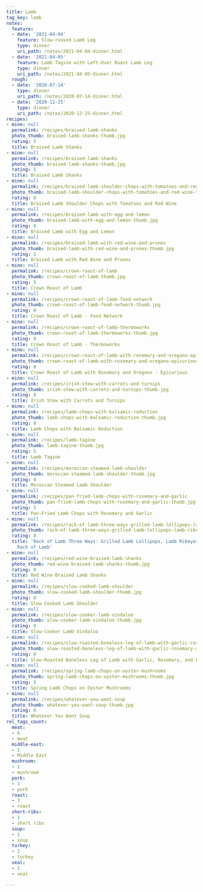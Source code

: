 ```yaml
---
title: Lamb
tag_key: lamb
notes:
  feature:
  - date: '2021-04-04'
    feature: Slow-roased Lamb Leg
    type: dinner
    uri_path: /notes/2021-04-04-dinner.html
  - date: '2021-04-05'
    feature: Lamb Tagine with Left-Over Roast Lamb Leg
    type: dinner
    uri_path: /notes/2021-04-05-dinner.html
  rough:
  - date: '2020-07-14'
    type: dinner
    uri_path: /notes/2020-07-14-dinner.html
  - date: '2020-12-25'
    type: dinner
    uri_path: /notes/2020-12-25-dinner.html
recipes:
- mine: null
  permalink: /recipes/braised-lamb-shanks
  photo_thumb: braised-lamb-shanks-thumb.jpg
  rating: 5
  title: Braised Lamb Shanks
- mine: null
  permalink: /recipes/braised-lamb-shanks
  photo_thumb: braised-lamb-shanks-thumb.jpg
  rating: 5
  title: Braised Lamb Shanks
- mine: null
  permalink: /recipes/braised-lamb-shoulder-chops-with-tomatoes-and-red-wine
  photo_thumb: braised-lamb-shoulder-chops-with-tomatoes-and-red-wine-thumb.jpg
  rating: 0
  title: Braised Lamb Shoulder Chops with Tomatoes and Red Wine
- mine: null
  permalink: /recipes/braised-lamb-with-egg-and-lemon
  photo_thumb: braised-lamb-with-egg-and-lemon-thumb.jpg
  rating: 0
  title: Braised Lamb with Egg and Lemon
- mine: null
  permalink: /recipes/braised-lamb-with-red-wine-and-prunes
  photo_thumb: braised-lamb-with-red-wine-and-prunes-thumb.jpg
  rating: 5
  title: Braised Lamb with Red Wine and Prunes
- mine: null
  permalink: /recipes/crown-roast-of-lamb
  photo_thumb: crown-roast-of-lamb-thumb.jpg
  rating: 5
  title: Crown Roast of Lamb
- mine: null
  permalink: /recipes/crown-roast-of-lamb-food-network
  photo_thumb: crown-roast-of-lamb-food-network-thumb.jpg
  rating: 0
  title: Crown Roast of Lamb - Food Network
- mine: null
  permalink: /recipes/crown-roast-of-lamb-thermoworks
  photo_thumb: crown-roast-of-lamb-thermoworks-thumb.jpg
  rating: 0
  title: Crown Roast of Lamb - Thermoworks
- mine: null
  permalink: /recipes/crown-roast-of-lamb-with-rosemary-and-oregano-epicurious
  photo_thumb: crown-roast-of-lamb-with-rosemary-and-oregano-epicurious-thumb.jpg
  rating: 0
  title: Crown Roast of Lamb with Rosemary and Oregano - Epicurious
- mine: null
  permalink: /recipes/irish-stew-with-carrots-and-turnips
  photo_thumb: irish-stew-with-carrots-and-turnips-thumb.jpg
  rating: 0
  title: Irish Stew with Carrots and Turnips
- mine: null
  permalink: /recipes/lamb-chops-with-balsamic-reduction
  photo_thumb: lamb-chops-with-balsamic-reduction-thumb.jpg
  rating: 0
  title: Lamb Chops with Balsamic Reduction
- mine: null
  permalink: /recipes/lamb-tagine
  photo_thumb: lamb-tagine-thumb.jpg
  rating: 5
  title: Lamb Tagine
- mine: null
  permalink: /recipes/moroccan-steamed-lamb-shoulder
  photo_thumb: moroccan-steamed-lamb-shoulder-thumb.jpg
  rating: 0
  title: Moroccan Steamed Lamb Shoulder
- mine: null
  permalink: /recipes/pan-fried-lamb-chops-with-rosemary-and-garlic
  photo_thumb: pan-fried-lamb-chops-with-rosemary-and-garlic-thumb.jpg
  rating: 5
  title: Pan-Fried Lamb Chops with Rosemary and Garlic
- mine: null
  permalink: /recipes/rack-of-lamb-three-ways-grilled-lamb-lollipops-lamb-ribeyes-and-whole-rack-of-lamb
  photo_thumb: rack-of-lamb-three-ways-grilled-lamb-lollipops-lamb-ribeyes-and-whole-rack-of-lamb-thumb.jpg
  rating: 0
  title: 'Rack of Lamb Three Ways: Grilled Lamb Lollipops, Lamb Ribeyes, and Whole
    Rack of Lamb'
- mine: null
  permalink: /recipes/red-wine-braised-lamb-shanks
  photo_thumb: red-wine-braised-lamb-shanks-thumb.jpg
  rating: 0
  title: Red Wine-Braised Lamb Shanks
- mine: null
  permalink: /recipes/slow-cooked-lamb-shoulder
  photo_thumb: slow-cooked-lamb-shoulder-thumb.jpg
  rating: 0
  title: Slow Cooked Lamb Shoulder
- mine: null
  permalink: /recipes/slow-cooker-lamb-vindaloo
  photo_thumb: slow-cooker-lamb-vindaloo-thumb.jpg
  rating: 0
  title: Slow-Cooker Lamb Vindaloo
- mine: null
  permalink: /recipes/slow-roasted-boneless-leg-of-lamb-with-garlic-rosemary-and-lemon
  photo_thumb: slow-roasted-boneless-leg-of-lamb-with-garlic-rosemary-and-lemon-thumb.jpg
  rating: 0
  title: Slow-Roasted Boneless Leg of Lamb with Garlic, Rosemary, and Lemon
- mine: null
  permalink: /recipes/spring-lamb-chops-on-oyster-mushrooms
  photo_thumb: spring-lamb-chops-on-oyster-mushrooms-thumb.jpg
  rating: 5
  title: Spring Lamb Chops on Oyster Mushrooms
- mine: null
  permalink: /recipes/whatever-you-want-soup
  photo_thumb: whatever-you-want-soup-thumb.jpg
  rating: 0
  title: Whatever You Want Soup
rel_tags_count:
  meat:
  - 6
  - meat
  middle-east:
  - 1
  - Middle East
  mushroom:
  - 1
  - mushroom
  pork:
  - 1
  - pork
  roast:
  - 3
  - roast
  short-ribs:
  - 1
  - short ribs
  soup:
  - 1
  - soup
  turkey:
  - 1
  - turkey
  veal:
  - 1
  - veal

---
```

